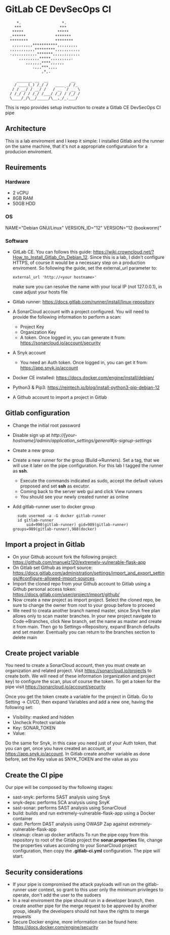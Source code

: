 # GitLab CE DevSecOps CI
      
         *.                  *.
        ***                 ***
       *****               *****
      .******             *******
      ********            ********
       ,,,,,,,,,***********,,,,,,,,,
      ,,,,,,,,,,,*********,,,,,,,,,,,
      .,,,,,,,,,,,*******,,,,,,,,,,,,
          ,,,,,,,,,*****,,,,,,,,,.
             ,,,,,,,****,,,,,,
                .,,,***,,,,
                    ,*,.
      
         _______ __  __          __
        / ____(_) /_/ /   ____ _/ /_
       / / __/ / __/ /   / __ `/ __ \
      / /_/ / / /_/ /___/ /_/ / /_/ /
      \____/_/\__/_____/\__,_/_.___/


This is repo provides setup instruction to create a Gitlab CE DevSecOps CI pipe
## Architecture
This is a lab enviroment and I keep it simple: I installed Gitlab and the runner on the same machine, that it's not a appropriate configuratuion for a producion enviroment.
## Reuirements
### Hardware
- 2 vCPU
- 8GB RAM
- 50GB HDD
### OS
NAME="Debian GNU/Linux"
VERSION_ID="12"
VERSION="12 (bookworm)"
### Software
- GitLab CE. You can follows this guide: https://wiki.crowncloud.net/?How_to_Install_Gitlab_On_Debian_12. Since this is a lab, I didn't configure HTTPS, of course it would be a necessary step on a production enviroment. So following the guide, set the external_url parameter to:

      external_url 'http://<your hostname>'
  make sure you can resolve the name with your local IP (not 127.0.0.1), in case adjust your hosts file
- Gitlab runner: https://docs.gitlab.com/runner/install/linux-repository
- A SonarCloud account with a project configured. You will need to provide the following information to perform a scan:
  - Project Key
  - Organization Key
  - A token. Once logged in, you can generate it from: https://sonarcloud.io/account/security
- A Snyk account
  - You need an Auth token. Once logged in, you can get it from: https://app.snyk.io/account
- Docker CE installed: https://docs.docker.com/engine/install/debian/
- Python3 & Pip3: https://reintech.io/blog/install-python3-pip-debian-12
- A Github account to import a project in Gitlab

## Gitlab configuration
- Change the initial root password
- Disable sign up at <i>http://[your-hostname]/admin/application_settings/general#js-signup-settings</i>
- Create a new group
- Create a new runner for the group (Build->Runners). Set a tag, that we will use it later on the pipe configuration. For this lab I tagged the runner as <b>ssh</b>.
  -  Execute the commands indicated as sudo, accept the default values proposed and set <b>ssh</b> as excutor.
  -  Coming back to the server web gui and click View runners
  -  You should see your newly created runner as online
- Add gitlab-runner user to docker group

        sudo usermod -a -G docker gitlab-runner
        id gitlab-runner
            uid=990(gitlab-runner) gid=989(gitlab-runner) groups=989(gitlab-runner),988(docker)
## Import a project in Gitlab
- On your Github account fork the following project: https://github.com/manuelz120/extremely-vulnerable-flask-app
- On Gitlab set Github as import source: https://docs.gitlab.com/administration/settings/import_and_export_settings/#configure-allowed-import-sources
- Import the cloned repo from your Github account to Gitlab using a Github personal access token: https://docs.gitlab.com/user/project/import/github/
- Now create a new project as import project. Select the cloned repo, be sure to change the owner from root to your group before to proceed
- We need to creata another branch named master, since Snyk free plan allows only to scan master branches. In your new project navigate to Code->Branches, click New branch, set the name as master and create it from main. Then go to Settings->Repository, expand Branch defaults and set master. Eventually you can return to the branches section to delete main

## Create project variable
You need to create a SonarCloud account, then you must create an organization and  related project. 
Visit https://sonarcloud.io/projects to create both. We will need of these information (organization and project key) to configure the scan, plus of course the token. 
To get a token for the pipe visit https://sonarcloud.io/account/security

Once you get the token create a variable for the project in Gitlab. Go to Setting -> CI/CD, then expand Variables and add a new one, having the following set:
- Visibility: masked and hidden
- Uncheck Protect variable
- Key: SONAR_TOKEN
- Value: <your-token>

Do the same for Snyk, in this case you need just of your Auth token, that you can get, once you have created an account, at https://app.snyk.io/account.
In Gitlab create another variable as done before, set the Key value as SNYK_TOKEN and the value as you <Auth-token>

## Create the CI pipe
Our pipe will be composed by thw following stages:
- sast-snyk: performs SAST analysis using Snyk
- snyk-deps: performs SCA analysis using SnyK
- sast-sonar: performs SAST analysis using SonarCloud
- build: builds and run extremely-vulnerable-flask-app using a Docker container
- dast: Perform DAST analysis using OWASP Zap against extremely-vulnerable-flask-app 
- cleanup: clean up docker artifacts
To run the pipe copy from this repository to root of the Gitlab project the <b>sonar.properties</b> file, change the properties values according to your SonarCloud project configuration, then copy the <b>.gitlab-ci.yml</b> configuration. The pipe will start.

## Security considerations
- If your pipe is compromised the attack payloads will run on the gitlab-runner user context, so grant to this user only the minimum privileges to operate, don't add the user to the sudoers
- In a real enviroment the pipe should run in a developer branch, then create another pipe for the merge request to be approved by another group, ideally the developers should not have the rights to merge requests
- Secure Docker engine, more information can be found here: https://docs.docker.com/engine/security
